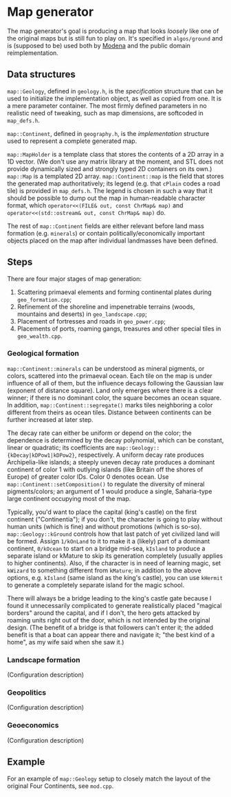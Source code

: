 # Map generator

The map generator's goal is producing a map that looks _loosely_ like one of the original maps but is still fun to play on.
It's specified in `algos/ground` and is (supposed to be) used both by [Modena](MODENA.md) and the public domain reimplementation.

## Data structures

`map::Geology`, defined in `geology.h`, is the _specification_ structure that can be used to initialize the implementation object, as well as copied from one.
It is a mere parameter container. The most firmly defined parameters in no realistic need of tweaking, such as map dimensions, are softcoded in `map_defs.h`.

`map::Continent`, defined in `geography.h`, is the _implementation_ structure used to represent a complete generated map.

`map::MapHolder` is a template class that stores the contents of a 2D array in a 1D vector. (We don't use any matrix library at the moment, and STL
does not provide dynamically sized and strongly typed 2D containers on its own.) `map::Map` is a templated 2D array. `map::Continent::map` is the field
that stores the generated map authoritatively; its legend (e.g. that `cPlain` codes a road tile) is provided in `map_defs.h`. The legend is chosen in such
a way that it should be possible to dump out the map in human-readable character format, which `operator<<(FILE& out, const ChrMap& map)` and
`operator<<(std::ostream& out, const ChrMap& map)` do.

The rest of `map::Continent` fields are either relevant before land mass formation (e.g. `minerals`) or contain politically/economically important objects
placed on the map after individual landmasses have been defined.

## Steps

There are four major stages of map generation:

1. Scattering primaeval elements and forming continental plates during `geo_formation.cpp`;
2. Refinement of the shoreline and impenetrable terrains (woods, mountains and deserts) in `geo_landscape.cpp`;
3. Placement of fortresses and roads in `geo_power.cpp`;
4. Placements of ports, roaming gangs, treasures and other special tiles in `geo_wealth.cpp`.

### Geological formation

`map::Continent::minerals` can be understood as mineral pigments, or colors, scattered into the primaeval ocean.
Each tile on the map is under influence of all of them, but the influence decays following the Gaussian law
(exponent of distance square). Land only emerges where there is a clear winner; if there is no dominant color,
the square becomes an ocean square. In addition, `map::Continent::segregate()` marks tiles neighboring a color
different from theirs as ocean tiles. Distance between continents can be further increased at later step.

The decay rate can either be uniform or depend on the color; the dependence is determined by the decay polynomial,
which can be constant, linear or quadratic; its coefficients are `map::Geology::{kDecay|kDPow1|kDPow2}`, respectively.
A uniform decay rate produces Archipelia-like islands; a steeply uneven decay rate produces a dominant continent
of color 1 with outlying islands (like Britain off the shores of Europe) of greater color IDs. Color 0 denotes ocean.
Use `map::Continent::setComposition()` to regulate the diversity of mineral pigments/colors; an argument of 1 would
produce a single, Saharia-type large continent occupying most of the map.

Typically, you'd want to place the capital (king's castle) on the first continent ("Continentia"); if you don't,
the character is going to play without human units (which is fine) and without promotions (which is so-so).
`map::Geology::kGround` controls how that last patch of yet civilized land will be formed. Assign `1/kOnLand` to
it to make it a (likely) part of a dominant continent, `0/kOcean` to start on a bridge mid-sea, `kIsland` to produce
a separate island or kMature to skip its generation completely (usually applies to higher continents). Also,
if the character is in need of learning magic, set `kWizard` to something different from `kMature`; in addition to
the above options, e.g. `kIsland` (same island as the king's castle), you can use `kHermit` to generate a completely
separate island for the magic school.

There will always be a bridge leading to the king's castle gate because I found it unnecessarily complicated to
generate realistically placed "magical borders" around the capital, and if I don't, the hero gets attacked by roaming
units right out of the door, which is not intended by the original design. (The benefit of a bridge is that followers
can't enter it; the added benefit is that a boat can appear there and navigate it; "the best kind of a home", as my
wife said when she saw it.)

### Landscape formation

(Configuration description)

### Geopolitics

(Configuration description)

### Geoeconomics

(Configuration description)

## Example

For an example of `map::Geology` setup to closely match the layout of the original Four Continents, see `mod.cpp`.
